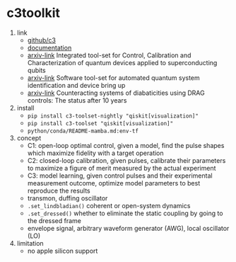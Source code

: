 # c3toolkit

1. link
   * [github/c3](https://github.com/q-optimize/c3)
   * [documentation](https://c3-toolset.readthedocs.io/en/master/)
   * [arxiv-link](https://arxiv.org/abs/2009.09866) Integrated tool-set for Control, Calibration and Characterization of quantum devices applied to superconducting qubits
   * [arxiv-link](https://arxiv.org/abs/2205.04829) Software tool-set for automated quantum system identification and device bring up
   * [arxiv-link](https://arxiv.org/abs/1809.04919) Counteracting systems of diabaticities using DRAG controls: The status after 10 years
2. install
   * `pip install c3-toolset-nightly "qiskit[visualization]"`
   * `pip install c3-toolset "qiskit[visualization]"`
   * `python/conda/README-mamba.md:env-tf`
3. concept
   * C1: open-loop optimal control, given a model, find the pulse shapes which maximize fidelity with a target operation
   * C2: closed-loop calibration, given pulses, calibrate their parameters to maximize a figure of merit measured by the actual experiment
   * C3: model learning, given control pulses and their experimental measurement outcome, optimize model parameters to best reproduce the results
   * transmon, duffing oscillator
   * `.set_lindbladian()` coherent or open-system dynamics
   * `.set_dressed()` whether to eliminate the static coupling by going to the dressed frame
   * envelope signal, arbitrary waveform generator (AWG), local oscillator (LO)
4. limitation
   * no apple silicon support

